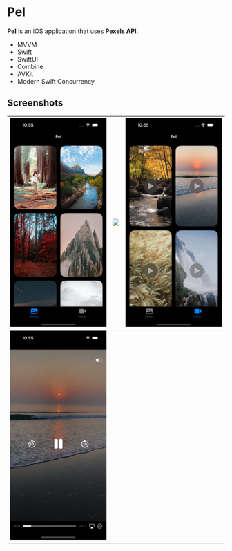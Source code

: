 # Pel

**Pel** is an iOS application that uses **Pexels API**.

- MVVM
- Swift
- SwiftUI
- Combine
- AVKit
- Modern Swift Concurrency

## Screenshots

| <img src="Screenshots/Photos.png"> | <img src="Screenshots/Photo.png"> | <img src="Screenshots/Videos.png"> |
|--|--|--| 
| <img src="Screenshots/Video.png"> |
